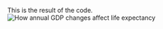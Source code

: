 This is the result of the code. 
![How annual GDP changes affect life expectancy](https://github.com/user-attachments/assets/df021321-3db4-444b-8d77-244e4617f03c)
